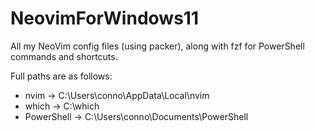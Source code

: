# NeovimForWindows11

All my NeoVim config files (using packer), along with fzf for PowerShell commands and shortcuts.

Full paths are as follows:

- nvim -> C:\Users\conno\AppData\Local\nvim
- which -> C:\which
- PowerShell -> C:\Users\conno\Documents\PowerShell
